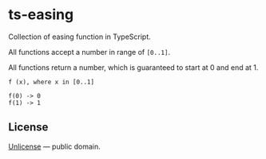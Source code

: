 # ts-easing

Collection of easing function in TypeScript.

All functions accept a number in range of `[0..1]`.

All functions return a number, which is guaranteed to start at 0 and end at 1.

```
f (x), where x in [0..1]

f(0) -> 0
f(1) -> 1
```


## License

[Unlicense](./LICENSE) &mdash; public domain.
